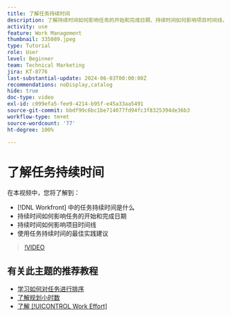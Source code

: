 ```yaml
---
title: 了解任务持续时间
description: 了解持续时间如何影响任务的开始和完成日期、持续时间如何影响项目时间线，以及使用任务持续时间的一些最佳实践。
activity: use
feature: Work Management
thumbnail: 335089.jpeg
type: Tutorial
role: User
level: Beginner
team: Technical Marketing
jira: KT-8776
last-substantial-update: 2024-06-03T00:00:00Z
recommendations: noDisplay,catalog
hide: true
doc-type: video
exl-id: c099efa5-fee9-4214-b95f-e45a33aa5491
source-git-commit: bbdf99c6bc1be714077fd94fc3f8325394de36b3
workflow-type: tm+mt
source-wordcount: '77'
ht-degree: 100%

---
```


# 了解任务持续时间

在本视频中，您将了解到：

* [!DNL Workfront] 中的任务持续时间是什么
* 持续时间如何影响任务的开始和完成日期
* 持续时间如何影响项目时间线
* 使用任务持续时间的最佳实践建议

>[!VIDEO](https://video.tv.adobe.com/v/3449353/?quality=12&learn=on&enablevpops=1&captions=chi_hans)

## 有关此主题的推荐教程

* [学习如何对任务进行排序](/help/manage-work/tasks/learn-to-sequence-tasks.md)
* [了解规划小时数](/help/manage-work/tasks/understand-planned-hours.md)
* [了解 [!UICONTROL Work Effort]](/help/manage-work/tasks/understand-work-effort.md)
